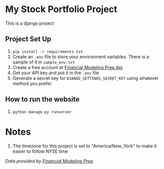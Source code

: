 # My Stock Portfolio Project

This is a django project

## Project Set Up
1. `pip install -r requirements.txt`
2. Create an `.env` file to store your environment variables. There is a sample of it in `sample_env.txt`
3. Create a free account at [Financial Modeling Prep Api](https://site.financialmodelingprep.com/developer/docs/)
4. Get your API key and put it in the `.env` file
5. Generate a secret key for `DJANGO_SETTINGS_SECRET_KEY` using whatever method you prefer.

## How to run the website
1. `python manage.py runserver`

# Notes
1. The timezone for this project is set to "America/New_York" to make it easier to follow NYSE time

*Data provided by [Financial Modeling Prep](https://site.financialmodelingprep.com/developer/docs/)*